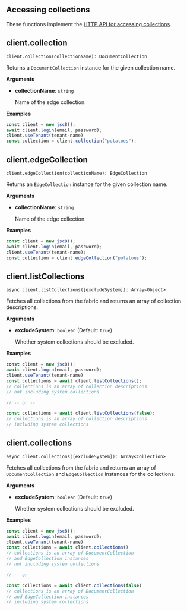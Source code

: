 ## Accessing collections

These functions implement the [HTTP API for accessing collections](https://developer.document360.io/docs/collections).

## client.collection

`client.collection(collectionName): DocumentCollection`

Returns a `DocumentCollection` instance for the given collection name.

**Arguments**

- **collectionName**: `string`

  Name of the edge collection.

**Examples**

```js
const client = new jsc8();
await client.login(email, password);
client.useTenant(tenant-name)
const collection = client.collection("potatoes");
```

## client.edgeCollection

`client.edgeCollection(collectionName): EdgeCollection`

Returns an `EdgeCollection` instance for the given collection name.

**Arguments**

- **collectionName**: `string`

  Name of the edge collection.

**Examples**

```js
const client = new jsc8();
await client.login(email, password);
client.useTenant(tenant-name);
const collection = client.edgeCollection("potatoes");
```

## client.listCollections

`async client.listCollections([excludeSystem]): Array<Object>`

Fetches all collections from the fabric and returns an array of collection descriptions.

**Arguments**

- **excludeSystem**: `boolean` (Default: `true`)

  Whether system collections should be excluded.

**Examples**

```js
const client = new jsc8();
await client.login(email, password);
client.useTenant(tenant-name)
const collections = await client.listCollections();
// collections is an array of collection descriptions
// not including system collections

// -- or --

const collections = await client.listCollections(false);
// collections is an array of collection descriptions
// including system collections
```

## client.collections

`async client.collections([excludeSystem]): Array<Collection>`

Fetches all collections from the fabric and returns an array of
`DocumentCollection` and `EdgeCollection` instances for the collections.

**Arguments**

- **excludeSystem**: `boolean` (Default: `true`)

  Whether system collections should be excluded.

**Examples**

```js
const client = new jsc8();
await client.login(email, password);
client.useTenant(tenant-name)
const collections = await client.collections()
// collections is an array of DocumentCollection
// and EdgeCollection instances
// not including system collections

// -- or --

const collections = await client.collections(false)
// collections is an array of DocumentCollection
// and EdgeCollection instances
// including system collections
```
